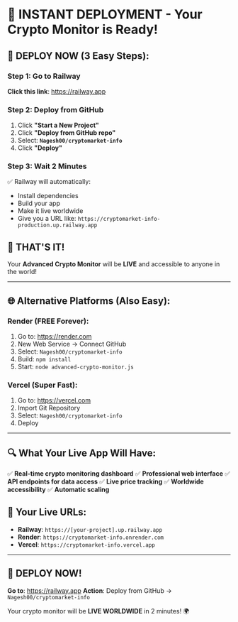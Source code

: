 # 🎯 INSTANT DEPLOYMENT - Your Crypto Monitor is Ready!

## 🚀 DEPLOY NOW (3 Easy Steps):

### Step 1: Go to Railway
**Click this link**: https://railway.app

### Step 2: Deploy from GitHub
1. Click **"Start a New Project"**
2. Click **"Deploy from GitHub repo"**
3. Select: **`Nagesh00/cryptomarket-info`**
4. Click **"Deploy"**

### Step 3: Wait 2 Minutes
✅ Railway will automatically:
- Install dependencies
- Build your app
- Make it live worldwide
- Give you a URL like: `https://cryptomarket-info-production.up.railway.app`

## 🎉 THAT'S IT!

Your **Advanced Crypto Monitor** will be **LIVE** and accessible to anyone in the world!

---

## 🌐 Alternative Platforms (Also Easy):

### Render (FREE Forever):
1. Go to: https://render.com
2. New Web Service → Connect GitHub
3. Select: `Nagesh00/cryptomarket-info`
4. Build: `npm install`
5. Start: `node advanced-crypto-monitor.js`

### Vercel (Super Fast):
1. Go to: https://vercel.com  
2. Import Git Repository
3. Select: `Nagesh00/cryptomarket-info`
4. Deploy

---

## 🔍 What Your Live App Will Have:

✅ **Real-time crypto monitoring dashboard**
✅ **Professional web interface** 
✅ **API endpoints for data access**
✅ **Live price tracking**
✅ **Worldwide accessibility**
✅ **Automatic scaling**

## 🎯 Your Live URLs:

- **Railway**: `https://[your-project].up.railway.app`
- **Render**: `https://cryptomarket-info.onrender.com`  
- **Vercel**: `https://cryptomarket-info.vercel.app`

---

## 🚀 DEPLOY NOW!

**Go to**: https://railway.app
**Action**: Deploy from GitHub → `Nagesh00/cryptomarket-info`

Your crypto monitor will be **LIVE WORLDWIDE** in 2 minutes! 🌍
